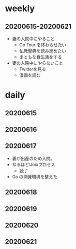 # weekly
## 20200615-20200621
* 妻の入院中にやること
  * Go Tour を終わらせたい
  * 仏教聖典を読み進めたい
  * まともな食生活をする
* 妻の入院中にやらないこと
  * Twitterを見る
  * 漫画を読む

# daily
## 20200615

## 20200616

## 20200617
* 妻が出産のため入院。
* なるほどUnixプロセス
  * 読了
* Go の開発環境を整えた

## 20200618

## 20200619

## 20200620

## 20200621

